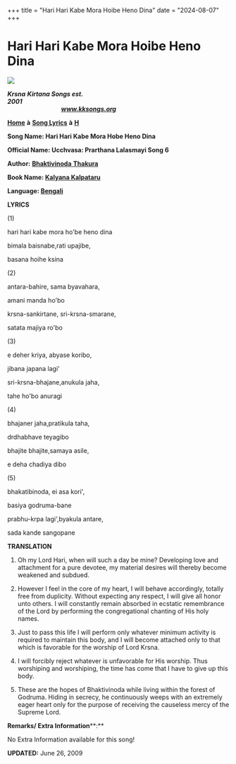 +++
title = "Hari Hari Kabe Mora Hoibe Heno Dina"
date = "2024-08-07"
+++

# Hari Hari Kabe Mora Hoibe Heno Dina
**[![](http://kksongs.org/image_files/image002.jpg)](http://kksongs.org/)**

**_Krsna_** **_Kirtana Songs est. 2001_**                                                                                                                                                      **_www.kksongs.org_**

**[Home](http://kksongs.org/)** **à** **[Song Lyrics](http://kksongs.org/lyrics.html)** **à** **[H](http://kksongs.org/songs/song_h.html)**

**Song Name: Hari Hari Kabe Mora Hobe Heno Dina**

**Official Name: Ucchvasa: Prarthana Lalasmayi Song 6**

**Author:** [**Bhaktivinoda** **Thakura**](http://kksongs.org/authors/list/bhaktivinoda.html)

**Book Name: [Kalyana Kalpataru](http://kksongs.org/authors/kalyanakalpataru.html)**

**Language: [Bengali](http://kksongs.org/language/list/bengali.html)**

**LYRICS**

(1)

hari hari kabe mora ho'be heno dina

bimala baisnabe,rati upajibe,

basana hoihe ksina

(2)

antara-bahire, sama byavahara,

amani manda ho'bo

krsna-sankirtane, sri-krsna-smarane,

satata majiya ro'bo

(3)

e deher kriya, abyase koribo,

jibana japana lagi'

sri-krsna-bhajane,anukula jaha,

tahe ho'bo anuragi

(4)

bhajaner jaha,pratikula taha,

drdhabhave teyagibo

bhajite bhajite,samaya asile,

e deha chadiya dibo

(5)

bhakatibinoda, ei asa kori',

basiya godruma\-bane

prabhu-krpa lagi',byakula antare,

sada kande sangopane

**TRANSLATION**

1) Oh my Lord Hari, when will such a day be mine? Developing love and attachment for a pure devotee, my material desires will thereby become weakened and subdued.

2) However I feel in the core of my heart, I will behave accordingly, totally free from duplicity. Without expecting any respect, I will give all honor unto others. I will constantly remain absorbed in ecstatic remembrance of the Lord by performing the congregational chanting of His holy names.

3) Just to pass this life I will perform only whatever minimum activity is required to maintain this body, and I will become attached only to that which is favorable for the worship of Lord Krsna.

4) I will forcibly reject whatever is unfavorable for His worship. Thus worshiping and worshiping, the time has come that I have to give up this body.

5) These are the hopes of Bhaktivinoda while living within the forest of Godruma. Hiding in secrecy, he continuously weeps with an extremely eager heart only for the purpose of receiving the causeless mercy of the Supreme Lord.

**Remarks/ Extra Information****:**

No Extra Information available for this song!

**UPDATED:** June 26, 2009